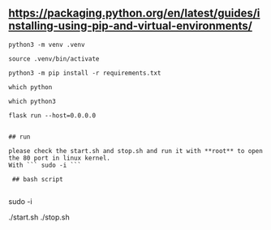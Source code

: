 
## https://packaging.python.org/en/latest/guides/installing-using-pip-and-virtual-environments/


	python3 -m venv .venv

	source .venv/bin/activate

	python3 -m pip install -r requirements.txt

	which python
	
	which python3
	
	flask run --host=0.0.0.0

```

## run

please check the start.sh and stop.sh and run it with **root** to open the 80 port in linux kernel. 
With ``` sudo -i ```

 ## bash script
 
 ```
 sudo -i 

 ./start.sh
 ./stop.sh
 ```
